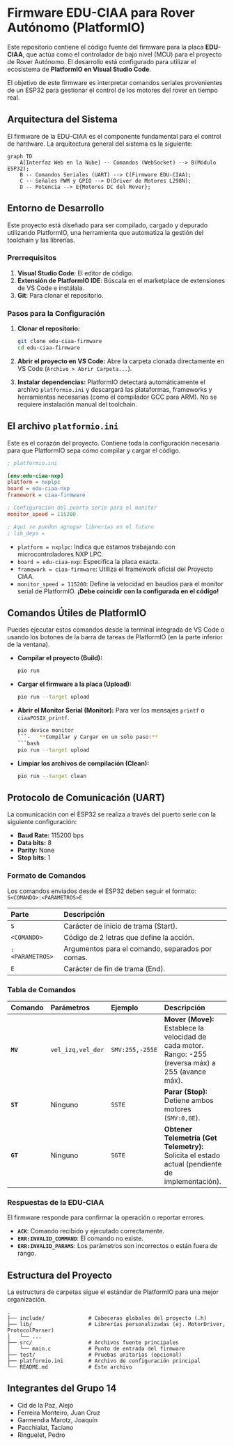 # Firmware EDU-CIAA para Rover Autónomo (PlatformIO)

Este repositorio contiene el código fuente del firmware para la placa **EDU-CIAA**, que actúa como el controlador de bajo nivel (MCU) para el proyecto de Rover Autónomo. El desarrollo está configurado para utilizar el ecosistema de **PlatformIO en Visual Studio Code**.

El objetivo de este firmware es interpretar comandos seriales provenientes de un ESP32 para gestionar el control de los motores del rover en tiempo real.

## Arquitectura del Sistema

El firmware de la EDU-CIAA es el componente fundamental para el control de hardware. La arquitectura general del sistema es la siguiente:

```mermaid
graph TD
    A[Interfaz Web en la Nube] -- Comandos (WebSocket) --> B(Módulo ESP32);
    B -- Comandos Seriales (UART) --> C(Firmware EDU-CIAA);
    C -- Señales PWM y GPIO --> D(Driver de Motores L298N);
    D -- Potencia --> E{Motores DC del Rover};
```

## Entorno de Desarrollo

Este proyecto está diseñado para ser compilado, cargado y depurado utilizando PlatformIO, una herramienta que automatiza la gestión del toolchain y las librerías.

### Prerrequisitos

1.  **Visual Studio Code**: El editor de código.
2.  **Extensión de PlatformIO IDE**: Búscala en el marketplace de extensiones de VS Code e instálala.
3.  **Git**: Para clonar el repositorio.

### Pasos para la Configuración

1.  **Clonar el repositorio:**
    ```bash
    git clone edu-ciaa-firmware
    cd edu-ciaa-firmware
    ```

2.  **Abrir el proyecto en VS Code:**
    Abre la carpeta clonada directamente en VS Code (`Archivo > Abrir Carpeta...`).

3.  **Instalar dependencias:**
    PlatformIO detectará automáticamente el archivo `platformio.ini` y descargará las plataformas, frameworks y herramientas necesarias (como el compilador GCC para ARM). No se requiere instalación manual del toolchain.

## El archivo `platformio.ini`

Este es el corazón del proyecto. Contiene toda la configuración necesaria para que PlatformIO sepa cómo compilar y cargar el código.

```ini
; platformio.ini

[env:edu-ciaa-nxp]
platform = nxplpc
board = edu-ciaa-nxp
framework = ciaa-firmware

; Configuración del puerto serie para el monitor
monitor_speed = 115200

; Aquí se pueden agregar librerías en el futuro
; lib_deps =
```

-   `platform = nxplpc`: Indica que estamos trabajando con microcontroladores NXP LPC.
-   `board = edu-ciaa-nxp`: Especifica la placa exacta.
-   `framework = ciaa-firmware`: Utiliza el framework oficial del Proyecto CIAA.
-   `monitor_speed = 115200`: Define la velocidad en baudios para el monitor serial de PlatformIO. **¡Debe coincidir con la configurada en el código!**

## Comandos Útiles de PlatformIO

Puedes ejecutar estos comandos desde la terminal integrada de VS Code o usando los botones de la barra de tareas de PlatformIO (en la parte inferior de la ventana).

-   **Compilar el proyecto (Build):**
    ```bash
    pio run
    ```
-   **Cargar el firmware a la placa (Upload):**
    ```bash
    pio run --target upload
    ```
-   **Abrir el Monitor Serial (Monitor):** Para ver los mensajes `printf` o `ciaaPOSIX_printf`.
    ```bash
    pio device monitor
    ```-   **Compilar y Cargar en un solo paso:**
    ```bash
    pio run --target upload
    ```
-   **Limpiar los archivos de compilación (Clean):**
    ```bash
    pio run --target clean
    ```

## Protocolo de Comunicación (UART)

La comunicación con el ESP32 se realiza a través del puerto serie con la siguiente configuración:
-   **Baud Rate:** 115200 bps
-   **Data bits:** 8
-   **Parity:** None
-   **Stop bits:** 1

### Formato de Comandos

Los comandos enviados desde el ESP32 deben seguir el formato: `S<COMANDO>:<PARAMETROS>E`

| Parte | Descripción |
| :--- | :--- |
| `S` | Carácter de inicio de trama (Start). |
| `<COMANDO>` | Código de 2 letras que define la acción. |
| `:<PARAMETROS>` | Argumentos para el comando, separados por comas. |
| `E` | Carácter de fin de trama (End). |

### Tabla de Comandos

| Comando | Parámetros | Ejemplo | Descripción |
| :--- | :--- | :--- | :--- |
| **`MV`** | `vel_izq,vel_der` | `SMV:255,-255E` | **Mover (Move):** Establece la velocidad de cada motor. Rango: -255 (reversa máx) a 255 (avance máx). |
| **`ST`** | Ninguno | `SSTE` | **Parar (Stop):** Detiene ambos motores (`SMV:0,0E`). |
| **`GT`** | Ninguno | `SGTE` | **Obtener Telemetría (Get Telemetry):** Solicita el estado actual (pendiente de implementación). |

### Respuestas de la EDU-CIAA

El firmware responde para confirmar la operación o reportar errores.

-   **`ACK`**: Comando recibido y ejecutado correctamente.
-   **`ERR:INVALID_COMMAND`**: El comando no existe.
-   **`ERR:INVALID_PARAMS`**: Los parámetros son incorrectos o están fuera de rango.

## Estructura del Proyecto

La estructura de carpetas sigue el estándar de PlatformIO para una mejor organización.

```
.
├── include/              # Cabeceras globales del proyecto (.h)
├── lib/                  # Librerías personalizadas (ej. MotorDriver, ProtocolParser)
│   └── ...
├── src/                  # Archivos fuente principales
│   └── main.c            # Punto de entrada del firmware
├── test/                 # Pruebas unitarias (opcional)
├── platformio.ini        # Archivo de configuración principal
└── README.md             # Este archivo
```

## Integrantes del Grupo 14

- Cid de la Paz, Alejo
- Ferreira Monteiro, Juan Cruz
- Garmendia Marotz, Joaquín
- Pacchialat, Taciano
- Ringuelet, Pedro
